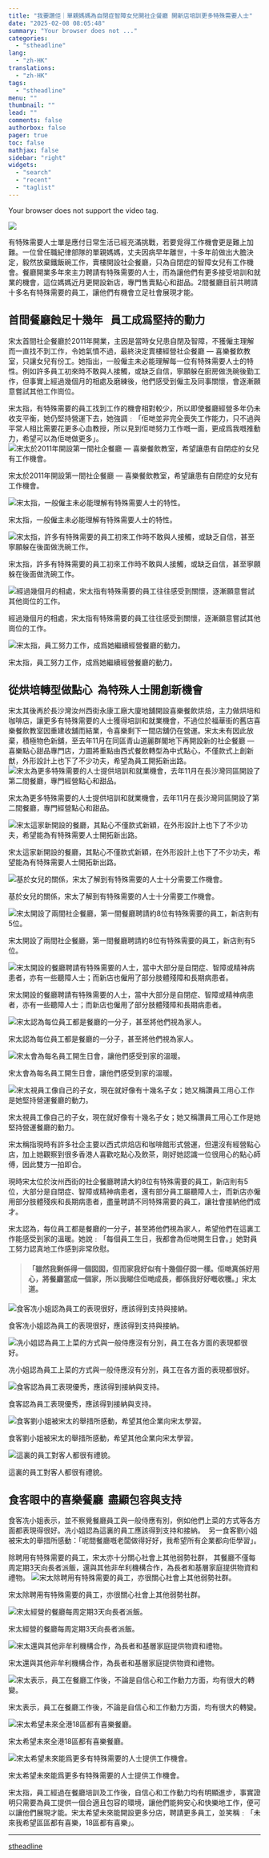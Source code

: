 ```yaml
---
title: "我要讚佢｜單親媽媽為自閉症智障女兒開社企餐廳 開新店培訓更多特殊需要人士"
date: "2025-02-08 08:05:48"
summary: "Your browser does not ..."
categories:
  - "stheadline"
lang:
  - "zh-HK"
translations:
  - "zh-HK"
tags:
  - "stheadline"
menu: ""
thumbnail: ""
lead: ""
comments: false
authorbox: false
pager: true
toc: false
mathjax: false
sidebar: "right"
widgets:
  - "search"
  - "recent"
  - "taglist"
---
```


Your browser does not support the video tag.



![](https://image.stheadline.com/f/680p0/0x0/100/none/db2ad19baabad07dca9b21a8e0c395a9/stheadline/inewsmedia/20250118/_2025012920583676194.jpg)






有特殊需要人士單是應付日常生活已經充滿挑戰，若要覓得工作機會更是難上加難。一位曾任職紀律部隊的單親媽媽，丈夫因病早年離世，十多年前做出大膽決定，毅然放棄鐵飯碗工作，賣樓開設社企餐廳，只為自閉症的智障女兒有工作機會。餐廳開業多年來主力聘請有特殊需要的人士，而為讓他們有更多接受培訓和就業的機會，這位媽媽近月更開設新店，專門售賣點心和甜品。2間餐廳目前共聘請十多名有特殊需要的員工，讓他們有機會立足社會展現才能。

首間餐廳蝕足十幾年   員工成爲堅持的動力
---------------------

宋太首間社企餐廳於2011年開業，主因是當時女兒患自閉及智障，不獲僱主理解而一直找不到工作，令她氣憤不過，最終決定賣樓經營社企餐廳 — 喜樂餐飲教室，只讓女兒有份工。她指出，一般僱主未必能理解每一位有特殊需要人士的特性。例如許多員工初來時不敢與人接觸，或缺乏自信，寧願躲在廚房做洗碗後勤工作，但事實上經過幾個月的相處及磨練後，他們感受到僱主及同事關懷，會逐漸願意嘗試其他工作崗位。

宋太指，有特殊需要的員工找到工作的機會相對較少，所以即使餐廳經營多年仍未收支平衡，她仍堅持營運下去，她強調﹕「佢哋並非完全喪失工作能力，只不過與平常人相比需要花更多心血教授，所以見到佢哋努力工作嘅一面，更成爲我嘅推動力，希望可以為佢哋做更多」。
 ![宋太於2011年開設第一間社企餐廳 — 喜樂餐飲教室，希望讓患有自閉症的女兒有工作機會。](https://image.hkhl.hk/f/1024p0/0x0/100/none/443eae524f43227d08e50bab83463e10/2025-01/2025-01-03_191410.png)


宋太於2011年開設第一間社企餐廳 — 喜樂餐飲教室，希望讓患有自閉症的女兒有工作機會。



 ![宋太指，一般僱主未必能理解有特殊需要人士的特性。](https://image.hkhl.hk/f/1024p0/0x0/100/none/cae68f2482ce3b4f903564a1159d0db2/2025-01/2025-01-03_191656.png)


宋太指，一般僱主未必能理解有特殊需要人士的特性。



 ![宋太指，許多有特殊需要的員工初來工作時不敢與人接觸，或缺乏自信，甚至寧願躲在後面做洗碗工作。](https://image.hkhl.hk/f/1024p0/0x0/100/none/4e0ea9d18fa638860ae94df34ba165c3/2025-01/2025-01-18_183358.png)


宋太指，許多有特殊需要的員工初來工作時不敢與人接觸，或缺乏自信，甚至寧願躲在後面做洗碗工作。



 ![經過幾個月的相處，宋太指有特殊需要的員工往往感受到關懷，逐漸願意嘗試其他崗位的工作。](https://image.hkhl.hk/f/1024p0/0x0/100/none/0b8456c5c3eeba8611ca68632f772e30/2025-01/2025-01-04_123931.png)


經過幾個月的相處，宋太指有特殊需要的員工往往感受到關懷，逐漸願意嘗試其他崗位的工作。



 ![宋太指，員工努力工作，成爲她繼續經營餐廳的動力。](https://image.hkhl.hk/f/1024p0/0x0/100/none/2300446c0247e00d8044897865295b97/2025-01/2025-01-18_183734.png)


宋太指，員工努力工作，成爲她繼續經營餐廳的動力。




從烘培轉型做點心  為特殊人士開創新機會
--------------------

宋太其後再於長沙灣汝州西街永康工廠大廈地舖開設喜樂餐飲烘焙，主力做烘培和咖啡店，讓更多有特殊需要的人士獲得培訓和就業機會，不過位於福華街的舊店喜樂餐飲教室因重建收舖而結業，令喜樂剩下一間店舖仍在營運。宋太未有因此放棄，積極物色新舖，至去年11月在同區青山道麗群閣地下再開設新的社企餐廳 — 喜樂點心甜品專門店，力圖將重點由西式餐飲轉型為中式點心，不僅款式上創新猷，外形設計上也下了不少功夫，希望為員工開拓新出路。
 ![宋太為更多特殊需要的人士提供培訓和就業機會，去年11月在長沙灣同區開設了第二間餐廳，專門經營點心和甜品。](https://image.hkhl.hk/f/1024p0/0x0/100/none/2e49838f9aef4240f09f2e80b8a77bb4/2025-01/2025-01-03_191047.png)


宋太為更多特殊需要的人士提供培訓和就業機會，去年11月在長沙灣同區開設了第二間餐廳，專門經營點心和甜品。



 ![宋太這家新開設的餐廳，其點心不僅款式新穎，在外形設計上也下了不少功夫，希望能為有特殊需要人士開拓新出路。](https://image.hkhl.hk/f/1024p0/0x0/100/none/d1577d7470a6c4c07a63ea84ca2ea663/2025-01/2025-01-03_192212.png)


宋太這家新開設的餐廳，其點心不僅款式新穎，在外形設計上也下了不少功夫，希望能為有特殊需要人士開拓新出路。



 ![基於女兒的關係，宋太了解到有特殊需要的人士十分需要工作機會。](https://image.hkhl.hk/f/1024p0/0x0/100/none/8800816386ab768039e2922dde1db607/2025-01/2025-01-03_191717.png)


基於女兒的關係，宋太了解到有特殊需要的人士十分需要工作機會。



 ![宋太開設了兩間社企餐廳，第一間餐廳聘請約8位有特殊需要的員工，新店則有5位。](https://image.hkhl.hk/f/1024p0/0x0/100/none/c7468c50e934bb74db816165338a84b0/2025-01/2025-01-03_192027.png)


宋太開設了兩間社企餐廳，第一間餐廳聘請約8位有特殊需要的員工，新店則有5位。



 ![宋太開設的餐廳聘請有特殊需要的人士，當中大部分是自閉症、智障或精神病患者，亦有一些聽障人士；而新店也僱用了部分肢體殘障和長期病患者。](https://image.hkhl.hk/f/1024p0/0x0/100/none/c09f09a7f357bb572d33b758f57683d2/2025-01/2025-01-04_123815.png)


宋太開設的餐廳聘請有特殊需要的人士，當中大部分是自閉症、智障或精神病患者，亦有一些聽障人士；而新店也僱用了部分肢體殘障和長期病患者。



 ![宋太認為每位員工都是餐廳的一分子，甚至將他們視為家人。](https://image.hkhl.hk/f/1024p0/0x0/100/none/dd70c9f00ad1e26175286ece9f7d424c/2025-01/2025-01-04_125203.png)


宋太認為每位員工都是餐廳的一分子，甚至將他們視為家人。



 ![宋太會為每名員工開生日會，讓他們感受到家的溫暖。](https://image.hkhl.hk/f/1024p0/0x0/100/none/73349cf1222f9e8cae2960e154d4b9e1/2025-01/2025-01-04_125231.png)


宋太會為每名員工開生日會，讓他們感受到家的溫暖。



 ![宋太視員工像自己的子女，現在就好像有十幾名子女；她又稱讚員工用心工作是她堅持營運餐廳的動力。](https://image.hkhl.hk/f/1024p0/0x0/100/none/b8d218f1baf69311c797d62dde2880a2/2025-01/2025-01-18_184538.png)


宋太視員工像自己的子女，現在就好像有十幾名子女；她又稱讚員工用心工作是她堅持營運餐廳的動力。




宋太稱指現時有許多社企主要以西式烘焙店和咖啡館形式營運，但還沒有經營點心店，加上她觀察到很多香港人喜歡吃點心及飲茶，剛好她認識一位很用心的點心師傅，因此雙方一拍即合。

現時宋太位於汝州西街的社企餐廳聘請大約8位有特殊需要的員工，新店則有5位，大部分是自閉症、智障或精神病患者，還有部分員工屬聽障人士，而新店亦僱用部分肢體殘疾和長期病患者，盡量聘請不同特殊需要的員工，讓社會接納他們成才。

宋太認為，每位員工都是餐廳的一分子，甚至將他們視為家人，希望他們在這裏工作能感受到家的溫暖。她說﹕「每個員工生日，我都會為佢哋開生日會。」她對員工努力認真地工作感到非常欣慰。

> #### 「雖然我剩係得一個囡囡，但而家我好似有十幾個仔囡一樣。佢哋真係好用心，將餐廳當成一個家，所以我睇住佢哋成長，都係我好好嘅收穫。」宋太道。

 ![食客冼小姐認為員工的表現很好，應該得到支持與接納。](https://image.hkhl.hk/f/1024p0/0x0/100/none/b45c4cd66ef0c48af9249aadb97fef06/2025-01/2025-01-03_154028.png)


食客冼小姐認為員工的表現很好，應該得到支持與接納。



 ![冼小姐認為員工上菜的方式與一般侍應沒有分別，員工在各方面的表現都很好。](https://image.hkhl.hk/f/1024p0/0x0/100/none/703fd1c549a8358ac9e50f42338c5a1a/2025-01/2025-01-03_192103.png)


冼小姐認為員工上菜的方式與一般侍應沒有分別，員工在各方面的表現都很好。



 ![食客認為員工表現優秀，應該得到接納與支持。  ](https://image.hkhl.hk/f/1024p0/0x0/100/none/09138e96ab1c1ff5f4f72fabee9e0db7/2025-01/2025-01-03_193116.png)


食客認為員工表現優秀，應該得到接納與支持。  



 ![食客劉小姐被宋太的舉措所感動，希望其他企業向宋太學習。 ](https://image.hkhl.hk/f/1024p0/0x0/100/none/1010b941fd1e8218f2f5ca523c6739cb/2025-01/2025-01-03_155434.png)


食客劉小姐被宋太的舉措所感動，希望其他企業向宋太學習。 



 ![這裏的員工對客人都很有禮貌。](https://image.hkhl.hk/f/1024p0/0x0/100/none/03c3d4b3e8e4c1bec6e021e7f2ad3111/2025-01/2025-01-03_192425.png)


這裏的員工對客人都很有禮貌。


食客眼中的喜樂餐廳  盡顯包容與支持
------------------

食客冼小姐表示，並不察覺餐廳員工與一般侍應有別，例如他們上菜的方式等各方面都表現得很好。冼小姐認為這裏的員工應該得到支持和接納。  另一食客劉小姐被宋太的舉措所感動：「呢間餐廳嘅老闆做得好好，我希望所有企業都向佢學習」。

除聘用有特殊需要的員工，宋太亦十分關心社會上其他弱勢社群， 其餐廳不僅每周定期3天向長者派飯，還與其他非牟利機構合作，為長者和基層家庭提供物資和禮物。
 ![宋太除聘用有特殊需要的員工，亦很關心社會上其他弱勢社群。](https://image.hkhl.hk/f/1024p0/0x0/100/none/f9a75abe9eee58e923a4a2ca02a63374/2025-01/2025-01-04_123530.png)


宋太除聘用有特殊需要的員工，亦很關心社會上其他弱勢社群。



 ![宋太經營的餐廳每周定期3天向長者派飯。](https://image.hkhl.hk/f/1024p0/0x0/100/none/0276211645166eaa2e4c75c71084be57/2025-01/2025-01-18_185301.png)


宋太經營的餐廳每周定期3天向長者派飯。



 ![宋太還與其他非牟利機構合作，為長者和基層家庭提供物資和禮物。](https://image.hkhl.hk/f/1024p0/0x0/100/none/4d24a898bf2b75a74eb4a8fc15f3ae19/2025-01/2025-01-04_123341.png)


宋太還與其他非牟利機構合作，為長者和基層家庭提供物資和禮物。



 ![宋太表示，員工在餐廳工作後，不論是自信心和工作動力方面，均有很大的轉變。](https://image.hkhl.hk/f/1024p0/0x0/100/none/dfde127a58b2038837e034af236c3a74/2025-01/2025-01-04_124605.png)


宋太表示，員工在餐廳工作後，不論是自信心和工作動力方面，均有很大的轉變。



 ![宋太希望未來全港18區都有喜樂餐廳。](https://image.hkhl.hk/f/1024p0/0x0/100/none/3a74f35fbf4b742373510fb23a3cd41c/2025-01/2025-01-04_124436.png)


宋太希望未來全港18區都有喜樂餐廳。



 ![宋太希望未來能爲更多有特殊需要的人士提供工作機會。](https://image.hkhl.hk/f/1024p0/0x0/100/none/4a474e17f104fccfae481cd7b8bfb67e/2025-01/2025-01-04_123501.png)


宋太希望未來能爲更多有特殊需要的人士提供工作機會。




宋太指，員工經過在餐廳培訓及工作後，自信心和工作動力均有明顯進步，事實證明只需要為員工提供一個合適且包容的環境，讓他們能夠安心和快樂地工作，便可以讓他們展現才能。宋太希望未來能開設更多分店，聘請更多員工，並笑稱﹕「未來我希望區區都有喜樂，18區都有喜樂」。

--------------------------

[stheadline](https://std.stheadline.com/realtime/article/2049908/即時-港聞-我要讚佢-單親媽媽為自閉症智障女兒開社企餐廳-開新店培訓更多特殊需要人士)
